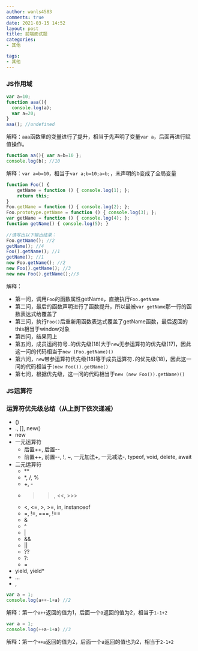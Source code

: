 ```yaml
---
author: wanls4583
comments: true
date: 2021-03-15 14:52
layout: post
title: 前端面试题
categories:
- 其他

tags:
- 其他
---
```


### JS作用域

```javascript
var a=10;
function aaa(){
  console.log(a);
  var a=20;
}
aaa(); //undefined
```
解释：`aaa`函数里的变量进行了提升，相当于先声明了变量`var a`，后面再进行赋值操作。
```javascript
function aa(){ var a=b=10 };
console.log(b); //10
```
解释：`var a=b=10`，相当于`var a;b=10;a=b;`，未声明的b变成了全局变量
```javascript
function Foo() {
    getName = function () { console.log(1); };
    return this;
}
Foo.getName = function () { console.log(2); };
Foo.prototype.getName = function () { console.log(3); };
var getName = function () { console.log(4); };
function getName() { console.log(5); }
 
//请写出以下输出结果：
Foo.getName(); //2
getName(); //4
Foo().getName(); //1
getName(); //1
new Foo.getName(); //2
new Foo().getName(); //3
new new Foo().getName();//3
```
解释：
- 第一问，调用`Foo`的函数属性getName，直接执行`Foo.getName`
- 第二问，最后的函数声明进行了函数提升，所以最被`var getName`那一行的函数表达式给覆盖了
- 第三问，执行`Foo()`后重新用函数表达式覆盖了getName函数，最后返回的this相当于window对象
- 第四问，结果同上
- 第五问，成员运问符号`.`的优先级(18)大于`new`无参运算符的优先级(17)，因此这一问的代码相当于`new (Foo.getName)()`
- 第六问，`new`带参运算符优先级(18)等于成员运算符`.`的优先级(18)，因此这一问的代码相当于`(new Foo()).getName()`
- 第七问，根据优先级，这一问的代码相当于`new (new Foo()).getName)()`

### JS运算符

### 运算符优先级总结（从上到下依次递减）

- ()
- ., [], new()
- new
- 一元运算符
  - 后置++, 后置--
  - 前置++, 前置--, !, ~, 一元加法+, 一元减法-, typeof, void, delete, await
- 二元运算符
  - **
  - *, /, %
  - +, -
  - >>, <<, >>>
  - <, <=, >, >=, in, instanceof
  - =, !=, ===, !==
  - &
  - ^
  - |
  - &&
  - ||
  - ??
  - ?:
  - =
- yield, yield*
- ...
- ,

```javascript
var a = 1;
console.log(a++-1+a) //2
```
解释：第一个`a++`返回的值为1，后面一个a返回的值为2，相当于`1-1+2`
```javascript
var a = 1;
console.log(++a-1+a) //3
```
解释：第一个`++a`返回的值为2，后面一个a返回的值也为2，相当于`2-1+2`

